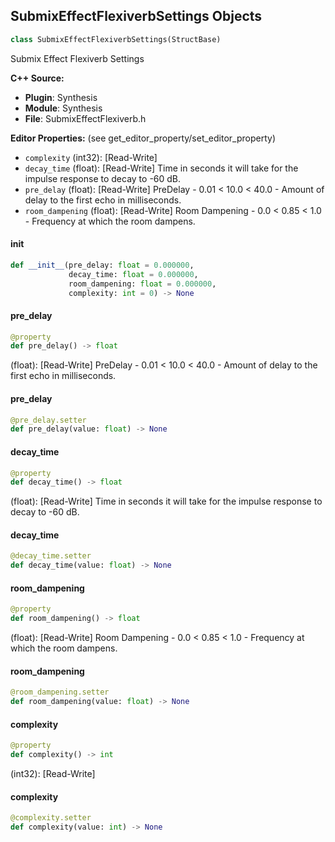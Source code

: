 ## SubmixEffectFlexiverbSettings Objects

```python
class SubmixEffectFlexiverbSettings(StructBase)
```

Submix Effect Flexiverb Settings

**C++ Source:**

- **Plugin**: Synthesis
- **Module**: Synthesis
- **File**: SubmixEffectFlexiverb.h

**Editor Properties:** (see get_editor_property/set_editor_property)

- ``complexity`` (int32):  [Read-Write]
- ``decay_time`` (float):  [Read-Write] Time in seconds it will take for the impulse response to decay to -60 dB.
- ``pre_delay`` (float):  [Read-Write] PreDelay - 0.01 < 10.0 < 40.0 - Amount of delay to the first echo in milliseconds.
- ``room_dampening`` (float):  [Read-Write] Room Dampening - 0.0 < 0.85 < 1.0 - Frequency at which the room dampens.

<a id="unreal.SubmixEffectFlexiverbSettings.__init__"></a>

#### __init__

```python
def __init__(pre_delay: float = 0.000000,
             decay_time: float = 0.000000,
             room_dampening: float = 0.000000,
             complexity: int = 0) -> None
```

<a id="unreal.SubmixEffectFlexiverbSettings.pre_delay"></a>

#### pre_delay

```python
@property
def pre_delay() -> float
```

(float):  [Read-Write] PreDelay - 0.01 < 10.0 < 40.0 - Amount of delay to the first echo in milliseconds.

<a id="unreal.SubmixEffectFlexiverbSettings.pre_delay"></a>

#### pre_delay

```python
@pre_delay.setter
def pre_delay(value: float) -> None
```

<a id="unreal.SubmixEffectFlexiverbSettings.decay_time"></a>

#### decay_time

```python
@property
def decay_time() -> float
```

(float):  [Read-Write] Time in seconds it will take for the impulse response to decay to -60 dB.

<a id="unreal.SubmixEffectFlexiverbSettings.decay_time"></a>

#### decay_time

```python
@decay_time.setter
def decay_time(value: float) -> None
```

<a id="unreal.SubmixEffectFlexiverbSettings.room_dampening"></a>

#### room_dampening

```python
@property
def room_dampening() -> float
```

(float):  [Read-Write] Room Dampening - 0.0 < 0.85 < 1.0 - Frequency at which the room dampens.

<a id="unreal.SubmixEffectFlexiverbSettings.room_dampening"></a>

#### room_dampening

```python
@room_dampening.setter
def room_dampening(value: float) -> None
```

<a id="unreal.SubmixEffectFlexiverbSettings.complexity"></a>

#### complexity

```python
@property
def complexity() -> int
```

(int32):  [Read-Write]

<a id="unreal.SubmixEffectFlexiverbSettings.complexity"></a>

#### complexity

```python
@complexity.setter
def complexity(value: int) -> None
```

<a id="unreal.DynamicsBandSettings"></a>